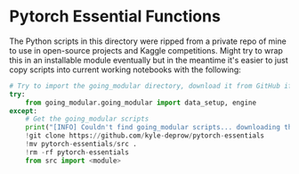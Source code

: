 # Pytorch Essential Functions

The Python scripts in this directory were ripped from a private repo of mine to use in open-source projects and Kaggle competitions. Might try to wrap this in an installable module eventually but in the meantime it's easier to just copy scripts into current working notebooks with the following:

```python
# Try to import the going_modular directory, download it from GitHub if it doesn't work
try:
    from going_modular.going_modular import data_setup, engine
except:
    # Get the going_modular scripts
    print("[INFO] Couldn't find going_modular scripts... downloading them from GitHub.")
    !git clone https://github.com/kyle-deprow/pytorch-essentials
    !mv pytorch-essentials/src .
    !rm -rf pytorch-essentials
    from src import <module>
```
